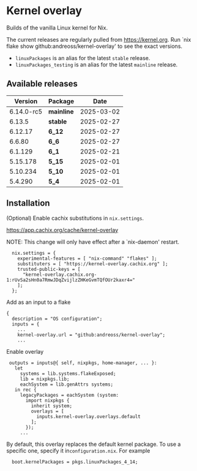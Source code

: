 # Kernel overlay

Builds of the vanilla Linux kernel for Nix.

The current releases are regularly pulled from https://kernel.org.
Run `nix flake show github:andreoss/kernel-overlay' to see the exact versions.

- `linuxPackages` is an alias for the latest `stable` release.
- `linuxPackages_testing` is an alias for the latest `mainline` release.


## Available releases

<!--START-->
|Version|Package|Date|
|---|---|---|
|6.14.0-rc5|<b>mainline</b>|2025-03-02|
|6.13.5|<b>stable</b>|2025-02-27|
|6.12.17|<b>6_12</b>|2025-02-27|
|6.6.80|<b>6_6</b>|2025-02-27|
|6.1.129|<b>6_1</b>|2025-02-21|
|5.15.178|<b>5_15</b>|2025-02-01|
|5.10.234|<b>5_10</b>|2025-02-01|
|5.4.290|<b>5_4</b>|2025-02-01|
<!--END-->

## Installation

(Optional) Enable cachix substitutions in `nix.settings`.

https://app.cachix.org/cache/kernel-overlay

NOTE: This change will only have effect after a `nix-daemon' restart.

```
  nix.settings = {
    experimental-features = [ "nix-command" "flakes" ];
    substituters = [ "https://kernel-overlay.cachix.org" ];
    trusted-public-keys = [
      "kernel-overlay.cachix.org-1:rUvSa2sHn0a7RmwJDqZvijlzZHKeGvmTQfOUr2kaxr4="
    ];
  };
```

Add as an input to a flake

```
{
  description = "OS configuration";
  inputs = {
    ...
    kernel-overlay.url = "github:andreoss/kernel-overlay";
    ...
 ```

 Enable overlay
 ```
  outputs = inputs@{ self, nixpkgs, home-manager, ... }:
    let
      systems = lib.systems.flakeExposed;
      lib = nixpkgs.lib;
      eachSystem = lib.genAttrs systems;
    in rec {
      legacyPackages = eachSystem (system:
        import nixpkgs {
          inherit system;
          overlays = [
            inputs.kernel-overlay.overlays.default
          ];
        });
      ...

```

By default, this overlay replaces the default kernel package. To use a specific one, specify it
in`configuration.nix`. For example

```
  boot.kernelPackages = pkgs.linuxPackages_4_14;
```
